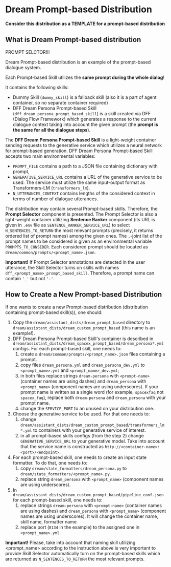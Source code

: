 # Dream Prompt-based Distribution

**Consider this distribution as a TEMPLATE for a prompt-based distribution**

## What is Dream Prompt-based distribution

PROMPT SELCTOR!!!

Dream Prompt-based distribution is an example of the prompt-based dialogue system. 

Each Prompt-based Skill utilizes the **same prompt during the whole dialog**!

It contains the following skills:
* Dummy Skill (`dummy_skill`) is a fallback skill (also it is a part of agent container, so no separate container required)
* DFF Dream Persona Prompt-based Skill (`dff_dream_persona_prompt_based_skill`) is a skill created via DFF (Dialog Flow Framework)
which generates a response to the current dialogue context taking into account the given prompt 
(the **prompt is the same for all the dialogue steps**).

The **DFF Dream Persona Prompt-based Skill** is a light-weight container sending requests to the generative service 
which utilizes a neural network for prompt-based generation.
DFF Dream Persona Prompt-based Skill accepts two main environmental variables:
  * `PROMPT_FILE`  contains a path to a JSON file containing dictionary with prompt, 
  * `GENERATIVE_SERVICE_URL` contains a URL of the generative service to be used.
  The service must utilize the same input-output format as Transformers-LM (`transformers_lm`). 
  * `N_UTTERANCES_CONTEXT` contains lengths of the considered context in terms of number of dialogue utterances.

The distribution may contain several Prompt-based skills. Therefore, the **Prompt Selector** component is presented. 
The Prompt Selector is also a light-weight container utilizing **Sentence Ranker** component 
(its URL is given in `.env` file as `SENTENCE_RANKER_SERVICE_URL`) to select `N_SENTENCES_TO_RETURN` 
the most relevant prompts (precisely, it returns ordered list of prompt names) among the given ones. 
The `,`-joint list of the prompt names to be considered is given as an environmental variable `PROMPTS_TO_CONSIDER`.
Each considered prompt should be located as `dream/common/prompts/<prompt_name>.json`.

**Important!** If Prompt Selector annotations are detected in the user utterance, the Skill Selector turns on skills with names
`dff_<prompt_name>_prompt_based_skill`. Therefore, a prompt name can contain `'_'` but not `'-'`.

## How to Create a New Prompt-based Distribution

If one wants to create a new Prompt-based distribution (distribution containing prompt-based skill(s)), one should:
1. Copy the `dream/assistant_dists/dream_prompt_based` directory to `dream/assistant_dists/dream_custom_prompt_based`
(this name is an example!).
2. DFF Dream Persona Prompt-based Skill's container is described in 
`dream/assistant_dists/dream_spacex_prompt_based/dream_persona*.yml` configs. 
For each prompt-based skill, one needs to:
   1. create a `dream/common/prompts/<prompt_name>.json` files containing a prompt.
   2. copy files `dream_persona.yml` and `dream_persona_dev.yml` to `<prompt_name>.yml` and `<prompt_name>_dev.yml`;
   3. in both files replace strings `dream-persona` with `<prompt-name>` (container names are using dashes) and 
   `dream_persona` with `<prompt_name>` (component names are using underscores). 
   If your prompt name is written as a single word 
   (for example, `spacexfaq` not `spacex_faq`), replace both `dream-persona` and `dream_persona` with your prompt name.
   4. change the `SERVICE_PORT` to an unused on your distribution one.
3. Choose the generative service to be used. For that one needs to:
   1. change `dream/assistant_dists/dream_custom_prompt_based/transformers_lm*.yml` to containers 
   with your generative service of interest.
   2. in all prompt-based skills configs (from the step 2) change `GENERATIVE_SERVICE_URL` to your generative model. 
   Take into account that the service name is constructed as `http://<container-name>:<port>/<endpoint>`. 
4. For each prompt-based skill, one needs to create an input state formatter. To do that, one needs to:
   1. copy `dream/state_formatters/dream_persona.py` to `dream/state_formatters/<prompt_name>.py`.
   2. replace string  `dream_persona` with `<prompt_name>` (component names are using underscores). 
5. In `dream/assistant_dists/dream_custom_prompt_based/pipeline_conf.json` for each prompt-based skill, one needs to:
   1. replace strings `dream-persona` with `<prompt-name>` (container names are using dashes) and 
   `dream_persona` with `<prompt_name>` (component names are using underscores). It will change the container name, 
   skill name, formatter name
   2. replace port (`8134` in the example) to the assigned one in `<prompt_name>.yml`.

**Important!** Please, take into account that naming skill utilizing <prompt_name> according to the instruction above
is very important to provide Skill Selector automatically turn on the prompt-based skills which are returned as 
`N_SENTENCES_TO_RETURN` the most relevant prompts.



